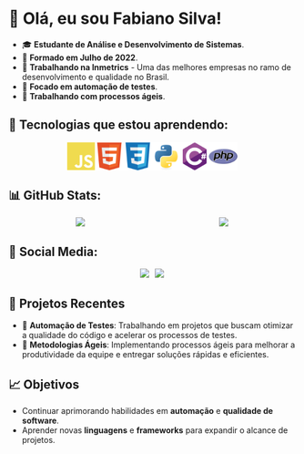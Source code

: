 # 👋 Olá, eu sou **Fabiano Silva**!

- 🎓 **Estudante de Análise e Desenvolvimento de Sistemas**.
- 📂 **Formado em Julho de 2022**.
- 💼 **Trabalhando na Inmetrics** - Uma das melhores empresas no ramo de desenvolvimento e qualidade no Brasil.
- 🔑 **Focado em automação de testes**.
- 🚀 **Trabalhando com processos ágeis**.

## 🌱 Tecnologias que estou aprendendo:

<div style="display: flex; flex-wrap: wrap; justify-content: center;">
  <img align="center" alt="fabi-Js" height="50" width="50" src="https://raw.githubusercontent.com/devicons/devicon/master/icons/javascript/javascript-plain.svg">
  <img align="center" alt="fabi-HTML" height="50" width="50" src="https://raw.githubusercontent.com/devicons/devicon/master/icons/html5/html5-original.svg">
  <img align="center" alt="fabi-CSS" height="50" width="50" src="https://raw.githubusercontent.com/devicons/devicon/master/icons/css3/css3-original.svg">
  <img align="center" alt="fabi-Python" height="50" width="50" src="https://raw.githubusercontent.com/devicons/devicon/master/icons/python/python-original.svg">
  <img align="center" alt="fabi-Csharp" height="50" width="50" src="https://raw.githubusercontent.com/devicons/devicon/master/icons/csharp/csharp-original.svg">
  <img align="center" alt="fabi-php" height="50" width="50" src="https://raw.githubusercontent.com/devicons/devicon/master/icons/php/php-original.svg">
</div>

## 📊 GitHub Stats:

<div style="display: flex; justify-content: space-around;">
  <a href="https://github.com/fabiano00760">
    <img height="180em" src="https://github-readme-stats.vercel.app/api?username=fabiano00760&show_icons=true&theme=radical&include_all_commits=true&count_private=true"/>
  </a>
  <a href="https://github.com/fabiano00760">
    <img height="180em" src="https://github-readme-stats.vercel.app/api/top-langs/?username=fabiano00760&layout=compact&langs_count=7&theme=radical"/>
  </a>
</div>

## 📱 Social Media:

<div style="display: flex; justify-content: center; gap: 10px;">
  <a href="https://www.instagram.com/fabi00760/" target="_blank">
    <img src="https://img.shields.io/badge/-Instagram-%23E4405F?style=for-the-badge&logo=instagram&logoColor=white" target="_blank">
  </a>
  <a href="https://www.linkedin.com/in/fabiano-silva-23a79b192/" target="_blank">
    <img src="https://img.shields.io/badge/LinkedIn-0077B5?style=for-the-badge&logo=linkedin&logoColor=white" target="_blank">
  </a>
</div>

## 🚀 Projetos Recentes

- 🌟 **Automação de Testes**: Trabalhando em projetos que buscam otimizar a qualidade do código e acelerar os processos de testes.
- 🔄 **Metodologias Ágeis**: Implementando processos ágeis para melhorar a produtividade da equipe e entregar soluções rápidas e eficientes.

## 📈 Objetivos

- Continuar aprimorando habilidades em **automação** e **qualidade de software**.
- Aprender novas **linguagens** e **frameworks** para expandir o alcance de projetos.
